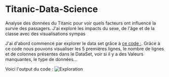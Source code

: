 # Titanic-Data-Science
Analyse des données du Titanic pour voir quels facteurs ont influencé la survie des passagers. J'ai exploré les impacts du sexe, de l'âge et de la classe avec des visualisations sympas 

J'ai d'abord commencé par explorer le data set grâce à [ce code :](exploration.py).
Grâce à ce code nous pouvons visualiser les 5 premières lignes, le nombre de lignes et de colonnes présentes dans le DataSet, voir si il y a des Valeurs manquantes, le type de données...

Voici l'output du code : ![Exploration](Exploration.png)
